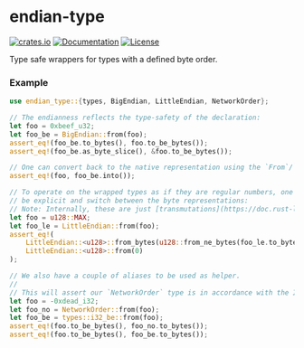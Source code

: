 # endian-type

[![crates.io](https://img.shields.io/crates/v/endian-type?label=latest)](https://crates.io/crates/endian-type)
[![Documentation](https://docs.rs/endian-type/badge.svg)](https://docs.rs/endian-type/)
[![License](https://img.shields.io/crates/l/endian-type.svg)]()

Type safe wrappers for types with a defined byte order.

### Example

```rust
use endian_type::{types, BigEndian, LittleEndian, NetworkOrder};

// The endianness reflects the type-safety of the declaration:
let foo = 0xbeef_u32;
let foo_be = BigEndian::from(foo);
assert_eq!(foo_be.to_bytes(), foo.to_be_bytes());
assert_eq!(foo_be.as_byte_slice(), &foo.to_be_bytes());

// One can convert back to the native representation using the `From`/`Into` traits:
assert_eq!(foo, foo_be.into());

// To operate on the wrapped types as if they are regular numbers, one has to
// be explicit and switch between the byte representations:
// Note: Internally, these are just [transmutations](https://doc.rust-lang.org/core/mem/fn.transmute.html) and should not affect performance.
let foo = u128::MAX;
let foo_le = LittleEndian::from(foo);
assert_eq!(
    LittleEndian::<u128>::from_bytes(u128::from_ne_bytes(foo_le.to_bytes()).wrapping_add(1).to_ne_bytes()),
    LittleEndian::<u128>::from(0)
);

// We also have a couple of aliases to be used as helper.
//
// This will assert our `NetworkOrder` type is in accordance with the IETF RFC1700.
let foo = -0xdead_i32;
let foo_no = NetworkOrder::from(foo);
let foo_be = types::i32_be::from(foo);
assert_eq!(foo.to_be_bytes(), foo_no.to_bytes());
assert_eq!(foo.to_be_bytes(), foo_be.to_bytes());
```
